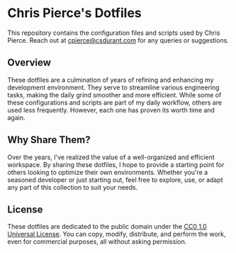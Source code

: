 # Chris Pierce's Dotfiles

This repository contains the configuration files and scripts used by Chris Pierce. Reach out at <cpierce@csdurant.com> for any queries or suggestions.

## Overview

These dotfiles are a culmination of years of refining and enhancing my development environment. They serve to streamline various engineering tasks, making the daily grind smoother and more efficient. While some of these configurations and scripts are part of my daily workflow, others are used less frequently. However, each one has proven its worth time and again.

## Why Share Them?

Over the years, I've realized the value of a well-organized and efficient workspace. By sharing these dotfiles, I hope to provide a starting point for others looking to optimize their own environments. Whether you're a seasoned developer or just starting out, feel free to explore, use, or adapt any part of this collection to suit your needs.

## License

These dotfiles are dedicated to the public domain under the [CC0 1.0 Universal License](https://github.com/cpierce/dotfiles/blob/main/LICENSE/). You can copy, modify, distribute, and perform the work, even for commercial purposes, all without asking permission.

